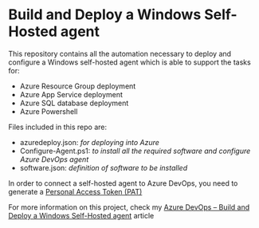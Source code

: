 # Build and Deploy a Windows Self-Hosted agent

This repository contains all the automation necessary to deploy and configure a Windows self-hosted agent which is able to support the tasks for:

* Azure Resource Group deployment
* Azure App Service deployment
* Azure SQL database deployment
* Azure Powershell

Files included in this repo are:

* azuredeploy.json: *for deploying into Azure*
* Configure-Agent.ps1: *to install all the required software and configure Azure DevOps agent*
* software.json: *definition of software to be installed*

In order to connect a self-hosted agent to Azure DevOps, you need to generate a [Personal Access Token (PAT)](https://docs.microsoft.com/en-us/azure/devops/organizations/accounts/use-personal-access-tokens-to-authenticate?view=vsts#create-personal-access-tokens-to-authenticate-access)

For more information on this project, check my [Azure DevOps – Build and Deploy a Windows Self-Hosted agent](https://leandrowp.blog/2018/10/12/azure-devops-build-and-deploy-a-windows-self-hosted-agent/) article